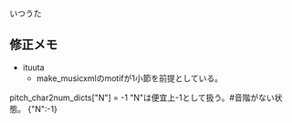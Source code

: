 いつうた


## 修正メモ

- ituuta  
  - make_musicxmlのmotifが1小節を前提としている。

pitch_char2num_dicts["N"] = -1
"N"は便宜上-1として扱う。#音階がない状態。
{"N":-1}
